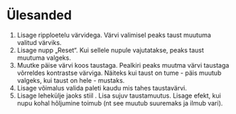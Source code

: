 # Ülesanded

1. Lisage ripploetelu värvidega. Värvi valimisel peaks taust muutuma valitud värviks.
2. Lisage nupp „Reset“. Kui sellele nupule vajutatakse, peaks taust muutuma valgeks.
3. Muutke päise värvi koos taustaga. Pealkiri peaks muutma värvi taustaga võrreldes kontrastse värviga. Näiteks kui taust on tume - päis muutub valgeks, kui taust on hele - mustaks.
4. Lisage võimalus valida paleti kaudu mis tahes taustavärvi.
5. Lisage lehekülje jaoks stiil . Lisa sujuv taustamuutus. Lisage efekt, kui nupu kohal hõljumine toimub (nt see muutub suuremaks ja ilmub vari).

